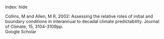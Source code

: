 index: hide

<div class="Citation">

  <div class="Citation-body">
    <div class="Citation-text">Collins, M and Allen, M R, 2002: Assessing the relative roles of initial and boundary conditions in interannual to decadal climate predictability. <span class="Article-journal">Journal of Climate, </span><span class="Article-volume">15, </span>3104-3109pp.</div>
    <div class="Citation-links">
      <div class="CitationLink" data-href="https://scholar.google.com/scholar?q=Assessing+the+relative+roles+of+initial+and+boundary+conditions+in+interannual+to+decadal+climate+predictability">
        <div class="CitationLink-icon CitationLink-Scholar"></div>
        <div class="CitationLink-text">Google Scholar</div>
      </div>
    </div>
  </div>
</div>


<div class="Citation-copy">

</div>